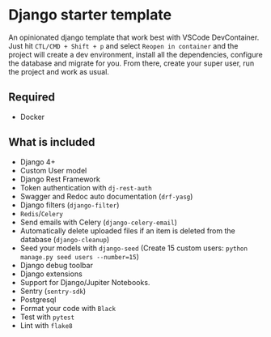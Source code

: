 # Django starter template

An opinionated django template that work best with VSCode DevContainer. Just hit `CTL/CMD + Shift + p` and select `Reopen in container` and the project will create a dev environment, install all the dependencies, configure the database and migrate for you. From there, create your super user, run the project and work as usual.

## Required

- Docker

## What is included

- Django 4+
- Custom User model
- Django Rest Framework
- Token authentication with `dj-rest-auth`
- Swagger and Redoc auto documentation (`drf-yasg`)
- Django filters (`django-filter`)
- `Redis`/`Celery`
- Send emails with Celery (`django-celery-email`)
- Automatically delete uploaded files if an item is deleted from the database (`django-cleanup`)
- Seed your models with `django-seed` (Create 15 custom users: `python manage.py seed users --number=15`)
- Django debug toolbar
- Django extensions
- Support for Django/Jupiter Notebooks.
- Sentry (`sentry-sdk`)
- Postgresql
- Format your code with `Black`
- Test with `pytest`
- Lint with `flake8`